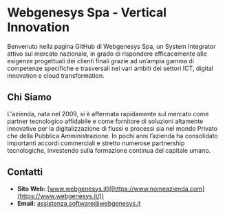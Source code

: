 # Webgenesys Spa - Vertical Innovation

Benvenuto nella pagina GitHub di Webgenesys Spa, un System Integrator attivo sul mercato nazionale, in grado di rispondere efficacemente alle esigenze progettuali dei clienti finali grazie ad un’ampia gamma di competenze specifiche e trasversali nei vari ambiti dei settori ICT, digital innovation e cloud transformation. 

## Chi Siamo

L'azienda, nata nel 2009, si è affermata rapidamente sul mercato come partner tecnologico affidabile e come fornitore di soluzioni altamente innovative per la digitalizzazione di flussi e processi sia nel mondo Privato che della Pubblica Amministrazione. In pochi anni l’azienda ha consolidato importanti accordi commerciali e stretto numerose partnership tecnologiche, investendo sulla formazione continua del capitale umano. 

## Contatti

- **Sito Web:** [www.webgenesys.it]([https://www.nomeazienda.com](https://www.webgenesys.it/))
- **Email:** [assistenza.software@webgenesys.it](mailto:assistenza.software@webgenesys.it)
